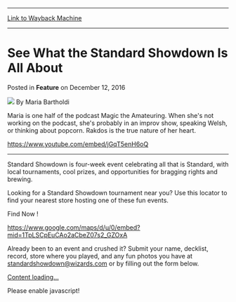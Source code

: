 
---
[Link to Wayback Machine](https://web.archive.org/web/20161212171726/http://magic.wizards.com/en/articles/archive/feature/see-what-standard-showdown-all-about-2016-12-12)

[_metadata_:wayback_url]:- "http://magic.wizards.com/en/articles/archive/feature/see-what-standard-showdown-all-about-2016-12-12"
[_metadata_:wayback_raw_url]:- "https://web.archive.org/web/20161212171726id_/http://magic.wizards.com/en/articles/archive/feature/see-what-standard-showdown-all-about-2016-12-12"
[_metadata_:wayback_capture_timestamp]:- "2016-12-12 17:17:26+00:00"
[_metadata_:publish_date]:- "2016-12-12"
[_metadata_:description]:- "Maria visits a Standard Showdown and shows you what the experience is all about: friends, fun, and opening a sweet, sweet Masterpiece."
[_metadata_:generator]:- "Drupal 7 (http://drupal.org)"
---


See What the Standard Showdown Is All About
===========================================



 Posted in **Feature**
 on December 12, 2016 






![](https://media.magic.wizards.com/styles/auth_small/public/images/person/authorpic_mariabartholdi_0.jpg)
By Maria Bartholdi




 Maria is one half of the podcast Magic the Amateuring. When she's not working on the podcast, she's probably in an improv show, speaking Welsh, or thinking about popcorn. Rakdos is the true nature of her heart. 






<https://www.youtube.com/embed/jGqT5enH6oQ>




---

Standard Showdown is four-week event celebrating all that is Standard, with local tournaments, cool prizes, and opportunities for bragging rights and brewing.


Looking for a Standard Showdown tournament near you? Use this locator to find your nearest store hosting one of these fun events.


  
  
Find Now !
  
<https://www.google.com/maps/d/u/0/embed?mid=1TpLSCpEuCAo2aCbeZ07s2_GZOxA>
 


Already been to an event and crushed it? Submit your name, decklist, record, store where you played, and any fun photos you have at [standardshowdown@wizards.com](mailto:standardshowdown@wizards.com) or by filling out the form below.



[Content loading...](http://www.snapapp.com/)

 Please enable javascript!







